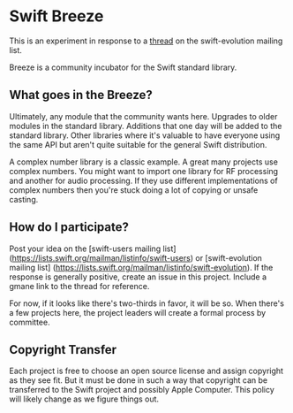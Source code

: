 # Swift Breeze

This is an experiment in response to a
[thread](http://thread.gmane.org/gmane.comp.lang.swift.evolution/4640)
on the swift-evolution mailing list.

Breeze is a community incubator for the Swift standard library.

## What goes in the Breeze?

Ultimately, any module that the community wants here. Upgrades
to older modules in the standard library. Additions that one day
will be added to the standard library. Other libraries where it's
valuable to have everyone using the same API but aren't quite
suitable for the general Swift distribution.

A complex number library is a classic example. A great many projects use
complex numbers. You might want to import one library for RF processing
and another for audio processing. If they use different implementations
of complex numbers then you're stuck doing a lot of copying or unsafe
casting.

## How do I participate?

Post your idea on the
[swift-users mailing list]
(https://lists.swift.org/mailman/listinfo/swift-users)
or
[swift-evolution mailing list]
(https://lists.swift.org/mailman/listinfo/swift-evolution).
If the response is generally positive, create an issue in this project.
Include a gmane link to the thread for reference.

For now, if it looks like there's two-thirds in favor, it will be so.
When there's a few projects here, the project leaders will create a
formal process by committee.

## Copyright Transfer

Each project is free to choose an open source license and assign copyright as
they see fit. But it must be done in such a way that copyright can be
transferred to the Swift project and possibly Apple Computer. This policy
will likely change as we figure things out.
